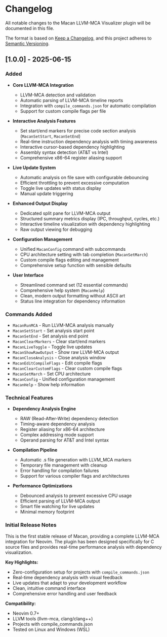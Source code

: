 # Changelog

All notable changes to the Macan LLVM-MCA Visualizer plugin will be documented in this file.

The format is based on [Keep a Changelog](https://keepachangelog.com/en/1.0.0/),
and this project adheres to [Semantic Versioning](https://semver.org/spec/v2.0.0.html).

## [1.0.0] - 2025-06-15

### Added
- **Core LLVM-MCA Integration**
  - LLVM-MCA detection and validation
  - Automatic parsing of LLVM-MCA timeline reports
  - Integration with `compile_commands.json` for automatic compilation
  - Support for custom compile flags per file

- **Interactive Analysis Features**
  - Set start/end markers for precise code section analysis (`MacanSetStart`, `MacanSetEnd`)
  - Real-time instruction dependency analysis with timing awareness
  - Interactive cursor-based dependency highlighting
  - Assembly syntax detection (AT&T vs Intel)
  - Comprehensive x86-64 register aliasing support

- **Live Update System**
  - Automatic analysis on file save with configurable debouncing
  - Efficient throttling to prevent excessive computation
  - Toggle live updates with status display
  - Manual update triggering

- **Enhanced Output Display**
  - Dedicated split pane for LLVM-MCA output
  - Structured summary metrics display (IPC, throughput, cycles, etc.)
  - Interactive timeline visualization with dependency highlighting
  - Raw output viewing for debugging

- **Configuration Management**
  - Unified `MacanConfig` command with subcommands
  - CPU architecture setting with tab completion (`MacanSetMarch`)
  - Custom compile flags editing and management
  - Comprehensive setup function with sensible defaults

- **User Interface**
  - Streamlined command set (12 essential commands)
  - Comprehensive help system (`MacanHelp`)
  - Clean, modern output formatting without ASCII art
  - Status line integration for dependency information

### Commands Added
- `MacanRunMCA` - Run LLVM-MCA analysis manually
- `MacanSetStart` - Set analysis start point
- `MacanSetEnd` - Set analysis end point
- `MacanClearMarkers` - Clear start/end markers
- `MacanLiveToggle` - Toggle live updates
- `MacanShowRawOutput` - Show raw LLVM-MCA output
- `MacanCloseAnalysis` - Close analysis window
- `MacanEditCompileFlags` - Edit compile flags
- `MacanClearCustomFlags` - Clear custom compile flags
- `MacanSetMarch` - Set CPU architecture
- `MacanConfig` - Unified configuration management
- `MacanHelp` - Show help information

### Technical Features
- **Dependency Analysis Engine**
  - RAW (Read-After-Write) dependency detection
  - Timing-aware dependency analysis
  - Register aliasing for x86-64 architecture
  - Complex addressing mode support
  - Operand parsing for AT&T and Intel syntax

- **Compilation Pipeline**
  - Automatic .s file generation with LLVM_MCA markers
  - Temporary file management with cleanup
  - Error handling for compilation failures
  - Support for various compiler flags and architectures

- **Performance Optimizations**
  - Debounced analysis to prevent excessive CPU usage
  - Efficient parsing of LLVM-MCA output
  - Smart file watching for live updates
  - Minimal memory footprint

### Initial Release Notes
This is the first stable release of Macan, providing a complete LLVM-MCA integration for Neovim. The plugin has been designed specifically for C source files and provides real-time performance analysis with dependency visualization.

**Key Highlights:**
- Zero-configuration setup for projects with `compile_commands.json`
- Real-time dependency analysis with visual feedback
- Live updates that adapt to your development workflow
- Clean, intuitive command interface
- Comprehensive error handling and user feedback

**Compatibility:**
- Neovim 0.7+
- LLVM tools (llvm-mca, clang/clang++)
- Projects with compile_commands.json
- Tested on Linux and Windows (WSL)